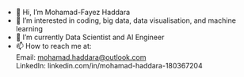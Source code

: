 - 👋 Hi, I’m Mohamad-Fayez Haddara
- 👀 I’m interested in coding, big data, data visualisation, and machine learning
- 🌱 I’m currently Data Scientist and AI Engineer
- 📫 How to reach me at:<br>
  Email: mohamad.haddara@outlook.com <br>
  LinkedIn: linkedin.com/in/mohamad-haddara-180367204

<!---
Mohamad-Haddara/Mohamad-Haddara is a ✨ special ✨ repository because its `README.md` (this file) appears on your GitHub profile.
You can click the Preview link to take a look at your changes.
--->
